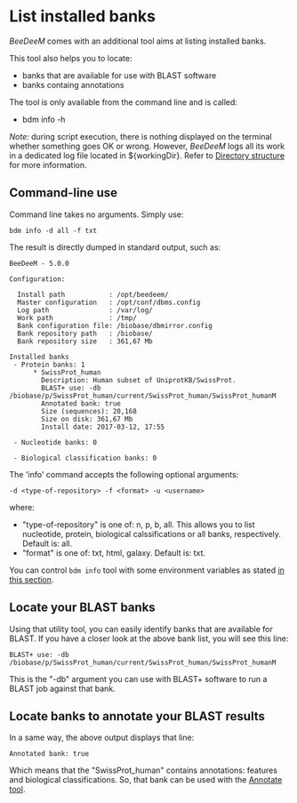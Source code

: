 # List installed banks

_BeeDeeM_ comes with an additional tool aims at listing installed banks.

This tool also helps you to locate:

* banks that are available for use with BLAST software
* banks containg annotations

The tool is only available from the command line and is called:

* bdm info -h

_Note:_ during script execution, there is nothing displayed on the terminal whether something goes OK or wrong. However, _BeeDeeM_ logs all its work in a dedicated log file located in ${workingDir}. Refer to [Directory structure](../installation/directory\_structure.md) for more information.

## Command-line use

Command line takes no arguments. Simply use:

```
bdm info -d all -f txt
```

The result is directly dumped in standard output, such as:

```
BeeDeeM - 5.0.0

Configuration:

  Install path           : /opt/beedeem/
  Master configuration   : /opt/conf/dbms.config
  Log path               : /var/log/
  Work path              : /tmp/
  Bank configuration file: /biobase/dbmirror.config
  Bank repository path   : /biobase/
  Bank repository size   : 361,67 Mb

Installed banks
 - Protein banks: 1
      * SwissProt_human
        Description: Human subset of UniprotKB/SwissProt.
        BLAST+ use: -db /biobase/p/SwissProt_human/current/SwissProt_human/SwissProt_humanM
        Annotated bank: true
        Size (sequences): 20,168
        Size on disk: 361,67 Mb
        Install date: 2017-03-12, 17:55

 - Nucleotide banks: 0

 - Biological classification banks: 0
```

The 'info' command accepts the following optional arguments:

```
-d <type-of-repository> -f <format> -u <username>
```

where:

* "type-of-repository" is one of: n, p, b, all. This allows you to list nucleotide, protein, biological calssifications or all banks, respectively. Default is: all.
* "format" is one of: txt, html, galaxy. Default is: txt.

You can control `bdm info` tool with some environment variables as stated [in this section](../getting-started/beedeem-configuration.md).&#x20;

## Locate your BLAST banks

Using that utility tool, you can easily identify banks that are available for BLAST. If you have a closer look at the above bank list, you will see this line:

```
BLAST+ use: -db /biobase/p/SwissProt_human/current/SwissProt_human/SwissProt_humanM
```

This is the "-db" argument you can use with BLAST+ software to run a BLAST job against that bank.

## Locate banks to annotate your BLAST results

In a same way, the above output displays that line:

```
Annotated bank: true
```

Which means that the "SwissProt\_human" contains annotations: features and biological classifications. So, that bank can be used with the [Annotate tool](cmdline-annotate.md).
